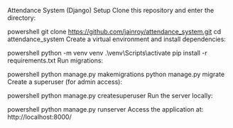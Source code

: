 Attendance System (Django)
Setup
Clone this repository and enter the directory:

powershell
git clone https://github.com/jainroy/attendance_system.git
cd attendance_system
Create a virtual environment and install dependencies:

powershell
python -m venv venv
.\venv\Scripts\activate
pip install -r requirements.txt
Run migrations:

powershell
python manage.py makemigrations
python manage.py migrate
Create a superuser (for admin access):

powershell
python manage.py createsuperuser
Run the server locally:

powershell
python manage.py runserver
Access the application at:
http://localhost:8000/